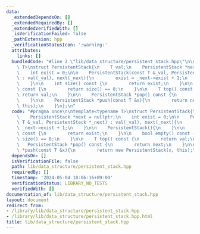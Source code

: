 ```yaml
---
data:
  _extendedDependsOn: []
  _extendedRequiredBy: []
  _extendedVerifiedWith: []
  _isVerificationFailed: false
  _pathExtension: hpp
  _verificationStatusIcon: ':warning:'
  attributes:
    links: []
  bundledCode: "#line 2 \"lib/data_structure/persistent_stack.hpp\"\n\ntemplate<typename\
    \ T>\nstruct PersistentStack{\n    T val;\n    PersistentStack *next = nullptr;\n\
    \    int exist = 0;\n\n    PersistentStack(const T &_val, PersistentStack *_next)\
    \ : val(_val), next(_next){\n        exist = _next->exist + 1;\n    }\n\n    PersistentStack(){\n\
    \    }\n\n    int size() const {\n        return exist;\n    }\n\n    bool empty()\
    \ const {\n        return size() == 0;\n    }\n\n    T top() const {\n       \
    \ return val;\n    }\n\n    PersistentStack *pop() const {\n        return next;\n\
    \    }\n\n    PersistentStack *push(const T &x){\n        return new PersistentStack(x,\
    \ this);\n    }\n};\n"
  code: "#pragma once\n\ntemplate<typename T>\nstruct PersistentStack{\n    T val;\n\
    \    PersistentStack *next = nullptr;\n    int exist = 0;\n\n    PersistentStack(const\
    \ T &_val, PersistentStack *_next) : val(_val), next(_next){\n        exist =\
    \ _next->exist + 1;\n    }\n\n    PersistentStack(){\n    }\n\n    int size()\
    \ const {\n        return exist;\n    }\n\n    bool empty() const {\n        return\
    \ size() == 0;\n    }\n\n    T top() const {\n        return val;\n    }\n\n \
    \   PersistentStack *pop() const {\n        return next;\n    }\n\n    PersistentStack\
    \ *push(const T &x){\n        return new PersistentStack(x, this);\n    }\n};\n"
  dependsOn: []
  isVerificationFile: false
  path: lib/data_structure/persistent_stack.hpp
  requiredBy: []
  timestamp: '2024-05-04 18:06:16+09:00'
  verificationStatus: LIBRARY_NO_TESTS
  verifiedWith: []
documentation_of: lib/data_structure/persistent_stack.hpp
layout: document
redirect_from:
- /library/lib/data_structure/persistent_stack.hpp
- /library/lib/data_structure/persistent_stack.hpp.html
title: lib/data_structure/persistent_stack.hpp
---
```

